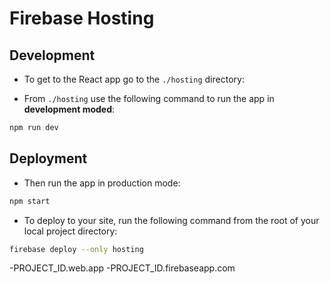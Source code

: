 # Firebase Hosting

## Development

- To get to the React app go to the `./hosting` directory:

- From `./hosting` use the following command to run the app in **development moded**:

```sh
npm run dev
```

## Deployment

- Then run the app in production mode:

```sh
npm start
```

- To deploy to your site, run the following command from the root of your local project directory:

```sh
firebase deploy --only hosting
```

-PROJECT_ID.web.app
-PROJECT_ID.firebaseapp.com
